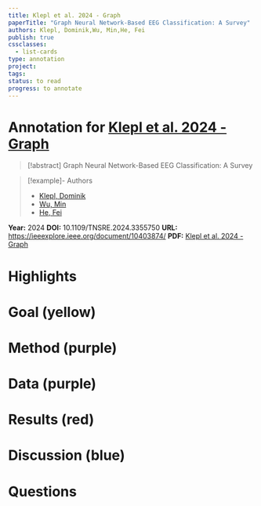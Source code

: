 ```yaml
---
title: Klepl et al. 2024 - Graph
paperTitle: "Graph Neural Network-Based EEG Classification: A Survey"
authors: Klepl, Dominik,Wu, Min,He, Fei
publish: true
cssclasses:
  - list-cards
type: annotation
project:
tags:
status: to read
progress: to annotate
---
```

# Annotation for [Klepl et al. 2024 - Graph](Papers/References/Klepl%20et%20al.%202024%20-%20Graph)

> [!abstract] Graph Neural Network-Based EEG Classification: A Survey

> [!example]- Authors
> - [Klepl, Dominik](Klepl%2C%20Dominik)
> - [Wu, Min](Wu%2C%20Min)
> - [He, Fei](He%2C%20Fei)

**Year:** 2024
**DOI:** 10.1109/TNSRE.2024.3355750
**URL:** https://ieeexplore.ieee.org/document/10403874/
**PDF:** [Klepl et al. 2024 - Graph](Papers/PDFs/Klepl%20et%20al.%202024%20-%20Graph%20Neural%20Network-Based%20EEG%20Classification%20A%20Survey.pdf)

# Highlights


# Goal (yellow)


# Method (purple)


# Data (purple)


# Results (red)


# Discussion (blue)


# Questions


